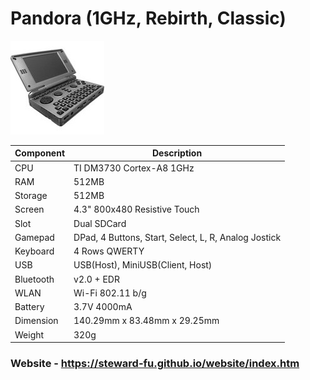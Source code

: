# Pandora (1GHz, Rebirth, Classic)
![Alt text](imgs/main.jpg)
  
|Component|Description                                         |
|---------|----------------------------------------------------|
|CPU      |TI DM3730 Cortex-A8 1GHz                            |
|RAM      |512MB                                               |
|Storage  |512MB                                               |
|Screen   |4.3" 800x480 Resistive Touch                        |
|Slot     |Dual SDCard                                         |
|Gamepad  |DPad, 4 Buttons, Start, Select, L, R, Analog Jostick|
|Keyboard |4 Rows QWERTY                                       |
|USB      |USB(Host), MiniUSB(Client, Host)                    |
|Bluetooth|v2.0 + EDR                                          |
|WLAN     |Wi-Fi 802.11 b/g                                    |
|Battery  |3.7V 4000mA                                         |
|Dimension|140.29mm x 83.48mm x 29.25mm                        |
|Weight   |320g                                                |
  
### Website  -  https://steward-fu.github.io/website/index.htm
